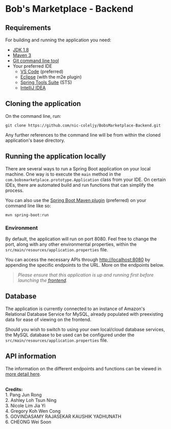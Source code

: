 # Bob's Marketplace - Backend


## Requirements

For building and running the application you need:

- [JDK 1.8](http://www.oracle.com/technetwork/java/javase/downloads/jdk8-downloads-2133151.html)
- [Maven 3](https://maven.apache.org)
- [Git command line tool](https://help.github.com/articles/set-up-git)
- Your preferred IDE
  * [VS Code](https://code.visualstudio.com) (preferred)
  * [Eclipse](https://www.eclipse.org/m2e/) (with the m2e plugin)
  * [Spring Tools Suite](https://spring.io/tools) (STS)
  * [IntelliJ IDEA](https://www.jetbrains.com/idea/)

## Cloning the application

On the command line, run:
```shell
git clone https://github.com/nic-coleljy/BobsMarketplace-Backend.git
```
Any further references to the command line will be from within the cloned application's base directory.

## Running the application locally

There are several ways to run a Spring Boot application on your local machine. One way is to execute the `main` method in the `com.bobsmarketplace.prototype.Application` class from your IDE. On certain IDEs, there are automated build and run functions that can simplify the process.

You can also use the [Spring Boot Maven plugin](https://docs.spring.io/spring-boot/docs/current/reference/html/build-tool-plugins-maven-plugin.html) (preferred) on your command line like so:

```shell
mvn spring-boot:run
```

### Environment
By default, the application will run on port 8080. Feel free to change the port, along with any other environmental properties, within the `src/main/resources/application.properties` file.

You can access the necessary APIs through [http://localhost:8080](http://localhost:8080) by appending the specific endpoints to the URL. More on the endpoints below.

>_Please ensure that this application is up and running first before launching the [frontend](https://github.com/nic-coleljy/BobsMarketplace-Frontend.git)._

## Database
The application is currently connected to an instance of Amazon's Relational Database Service for MySQL, already populated with preexisting data for ease of viewing on the frontend. 

Should you wish to switch to using your own local/cloud database services, the MySQL database to be used can be configured under the `src/main/resources/application.properties` file.

## API information
The information on the different endpoints and functions can be viewed in [more detail here](https://documenter.getpostman.com/view/17665160/UVyswaj1).

<br>
<b> Credits: </b><br>
1. Pang Jun Rong <br>
2. Ashley Loh Tsun Ning <br>
3. Nicole Lim Jia Yi<br>
4. Gregory Koh Wen Cong <br>
5. GOVINDASAMY RAJASEKAR KAUSHIK YADHUNATH <br>
6. CHEONG Wei Soon <br>
